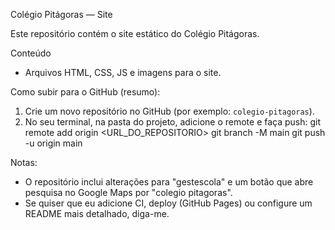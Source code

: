 Colégio Pitágoras — Site

Este repositório contém o site estático do Colégio Pitágoras.

Conteúdo
- Arquivos HTML, CSS, JS e imagens para o site.

Como subir para o GitHub (resumo):
1. Crie um novo repositório no GitHub (por exemplo: `colegio-pitagoras`).
2. No seu terminal, na pasta do projeto, adicione o remote e faça push:
   git remote add origin <URL_DO_REPOSITORIO>
   git branch -M main
   git push -u origin main

Notas:
- O repositório inclui alterações para "gestescola" e um botão que abre pesquisa no Google Maps por "colegio pitagoras".
- Se quiser que eu adicione CI, deploy (GitHub Pages) ou configure um README mais detalhado, diga-me.